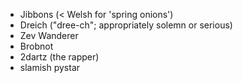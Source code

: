 - Jibbons (< Welsh for 'spring onions')
- Dreich ("dree-ch"; appropriately solemn or serious)
- Zev Wanderer
- Brobnot
- 2dartz (the rapper)
- slamish pystar

<!-- -->

<!-- -->

